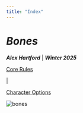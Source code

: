 ```yaml
---
title: "Index"
---
```


# *Bones*
***Alex Hartford*** | ***Winter 2025***

[Core Rules](/bones/rules/)

|

[Character Options](/bones/options/)

![bones](/bones/images/dungeon.jpg)
